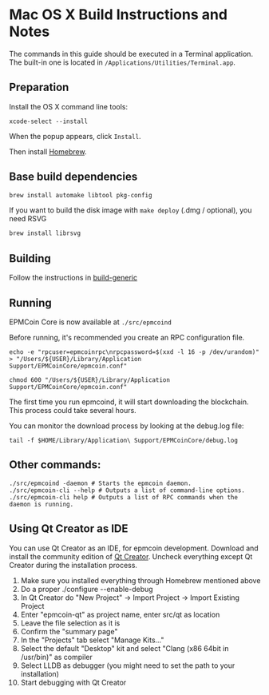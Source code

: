 Mac OS X Build Instructions and Notes
====================================
The commands in this guide should be executed in a Terminal application.
The built-in one is located in `/Applications/Utilities/Terminal.app`.

Preparation
-----------
Install the OS X command line tools:

`xcode-select --install`

When the popup appears, click `Install`.

Then install [Homebrew](https://brew.sh).

Base build dependencies
-----------------------

```bash
brew install automake libtool pkg-config
```

If you want to build the disk image with `make deploy` (.dmg / optional), you need RSVG
```bash
brew install librsvg
```

Building
--------

Follow the instructions in [build-generic](build-generic.md)

Running
-------

EPMCoin Core is now available at `./src/epmcoind`

Before running, it's recommended you create an RPC configuration file.

    echo -e "rpcuser=epmcoinrpc\nrpcpassword=$(xxd -l 16 -p /dev/urandom)" > "/Users/${USER}/Library/Application Support/EPMCoinCore/epmcoin.conf"

    chmod 600 "/Users/${USER}/Library/Application Support/EPMCoinCore/epmcoin.conf"

The first time you run epmcoind, it will start downloading the blockchain. This process could take several hours.

You can monitor the download process by looking at the debug.log file:

    tail -f $HOME/Library/Application\ Support/EPMCoinCore/debug.log

Other commands:
-------

    ./src/epmcoind -daemon # Starts the epmcoin daemon.
    ./src/epmcoin-cli --help # Outputs a list of command-line options.
    ./src/epmcoin-cli help # Outputs a list of RPC commands when the daemon is running.

Using Qt Creator as IDE
------------------------
You can use Qt Creator as an IDE, for epmcoin development.
Download and install the community edition of [Qt Creator](https://www.qt.io/download/).
Uncheck everything except Qt Creator during the installation process.

1. Make sure you installed everything through Homebrew mentioned above
2. Do a proper ./configure --enable-debug
3. In Qt Creator do "New Project" -> Import Project -> Import Existing Project
4. Enter "epmcoin-qt" as project name, enter src/qt as location
5. Leave the file selection as it is
6. Confirm the "summary page"
7. In the "Projects" tab select "Manage Kits..."
8. Select the default "Desktop" kit and select "Clang (x86 64bit in /usr/bin)" as compiler
9. Select LLDB as debugger (you might need to set the path to your installation)
10. Start debugging with Qt Creator
